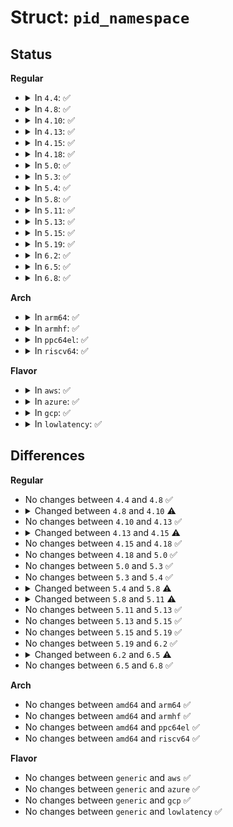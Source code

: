 # Struct: <code>pid_namespace</code>

## Status
<b>Regular</b>
<ul>
<li>
<details>
<summary>In <code>4.4</code>: ✅</summary>

```c
struct pid_namespace {
    struct kref kref;
    struct pidmap pidmap[128];
    struct callback_head rcu;
    int last_pid;
    unsigned int nr_hashed;
    struct task_struct *child_reaper;
    struct kmem_cache *pid_cachep;
    unsigned int level;
    struct pid_namespace *parent;
    struct vfsmount *proc_mnt;
    struct dentry *proc_self;
    struct dentry *proc_thread_self;
    struct fs_pin *bacct;
    struct user_namespace *user_ns;
    struct work_struct proc_work;
    kgid_t pid_gid;
    int hide_pid;
    int reboot;
    struct ns_common ns;
};
```
</details>
</li>
<li>
<details>
<summary>In <code>4.8</code>: ✅</summary>

```c
struct pid_namespace {
    struct kref kref;
    struct pidmap pidmap[128];
    struct callback_head rcu;
    int last_pid;
    unsigned int nr_hashed;
    struct task_struct *child_reaper;
    struct kmem_cache *pid_cachep;
    unsigned int level;
    struct pid_namespace *parent;
    struct vfsmount *proc_mnt;
    struct dentry *proc_self;
    struct dentry *proc_thread_self;
    struct fs_pin *bacct;
    struct user_namespace *user_ns;
    struct work_struct proc_work;
    kgid_t pid_gid;
    int hide_pid;
    int reboot;
    struct ns_common ns;
};
```
</details>
</li>
<li>
<details>
<summary>In <code>4.10</code>: ✅</summary>

```c
struct pid_namespace {
    struct kref kref;
    struct pidmap pidmap[128];
    struct callback_head rcu;
    int last_pid;
    unsigned int nr_hashed;
    struct task_struct *child_reaper;
    struct kmem_cache *pid_cachep;
    unsigned int level;
    struct pid_namespace *parent;
    struct vfsmount *proc_mnt;
    struct dentry *proc_self;
    struct dentry *proc_thread_self;
    struct fs_pin *bacct;
    struct user_namespace *user_ns;
    struct ucounts *ucounts;
    struct work_struct proc_work;
    kgid_t pid_gid;
    int hide_pid;
    int reboot;
    struct ns_common ns;
};
```
</details>
</li>
<li>
<details>
<summary>In <code>4.13</code>: ✅</summary>

```c
struct pid_namespace {
    struct kref kref;
    struct pidmap pidmap[128];
    struct callback_head rcu;
    int last_pid;
    unsigned int nr_hashed;
    struct task_struct *child_reaper;
    struct kmem_cache *pid_cachep;
    unsigned int level;
    struct pid_namespace *parent;
    struct vfsmount *proc_mnt;
    struct dentry *proc_self;
    struct dentry *proc_thread_self;
    struct fs_pin *bacct;
    struct user_namespace *user_ns;
    struct ucounts *ucounts;
    struct work_struct proc_work;
    kgid_t pid_gid;
    int hide_pid;
    int reboot;
    struct ns_common ns;
};
```
</details>
</li>
<li>
<details>
<summary>In <code>4.15</code>: ✅</summary>

```c
struct pid_namespace {
    struct kref kref;
    struct idr idr;
    struct callback_head rcu;
    unsigned int pid_allocated;
    struct task_struct *child_reaper;
    struct kmem_cache *pid_cachep;
    unsigned int level;
    struct pid_namespace *parent;
    struct vfsmount *proc_mnt;
    struct dentry *proc_self;
    struct dentry *proc_thread_self;
    struct fs_pin *bacct;
    struct user_namespace *user_ns;
    struct ucounts *ucounts;
    struct work_struct proc_work;
    kgid_t pid_gid;
    int hide_pid;
    int reboot;
    struct ns_common ns;
};
```
</details>
</li>
<li>
<details>
<summary>In <code>4.18</code>: ✅</summary>

```c
struct pid_namespace {
    struct kref kref;
    struct idr idr;
    struct callback_head rcu;
    unsigned int pid_allocated;
    struct task_struct *child_reaper;
    struct kmem_cache *pid_cachep;
    unsigned int level;
    struct pid_namespace *parent;
    struct vfsmount *proc_mnt;
    struct dentry *proc_self;
    struct dentry *proc_thread_self;
    struct fs_pin *bacct;
    struct user_namespace *user_ns;
    struct ucounts *ucounts;
    struct work_struct proc_work;
    kgid_t pid_gid;
    int hide_pid;
    int reboot;
    struct ns_common ns;
};
```
</details>
</li>
<li>
<details>
<summary>In <code>5.0</code>: ✅</summary>

```c
struct pid_namespace {
    struct kref kref;
    struct idr idr;
    struct callback_head rcu;
    unsigned int pid_allocated;
    struct task_struct *child_reaper;
    struct kmem_cache *pid_cachep;
    unsigned int level;
    struct pid_namespace *parent;
    struct vfsmount *proc_mnt;
    struct dentry *proc_self;
    struct dentry *proc_thread_self;
    struct fs_pin *bacct;
    struct user_namespace *user_ns;
    struct ucounts *ucounts;
    struct work_struct proc_work;
    kgid_t pid_gid;
    int hide_pid;
    int reboot;
    struct ns_common ns;
};
```
</details>
</li>
<li>
<details>
<summary>In <code>5.3</code>: ✅</summary>

```c
struct pid_namespace {
    struct kref kref;
    struct idr idr;
    struct callback_head rcu;
    unsigned int pid_allocated;
    struct task_struct *child_reaper;
    struct kmem_cache *pid_cachep;
    unsigned int level;
    struct pid_namespace *parent;
    struct vfsmount *proc_mnt;
    struct dentry *proc_self;
    struct dentry *proc_thread_self;
    struct fs_pin *bacct;
    struct user_namespace *user_ns;
    struct ucounts *ucounts;
    struct work_struct proc_work;
    kgid_t pid_gid;
    int hide_pid;
    int reboot;
    struct ns_common ns;
};
```
</details>
</li>
<li>
<details>
<summary>In <code>5.4</code>: ✅</summary>

```c
struct pid_namespace {
    struct kref kref;
    struct idr idr;
    struct callback_head rcu;
    unsigned int pid_allocated;
    struct task_struct *child_reaper;
    struct kmem_cache *pid_cachep;
    unsigned int level;
    struct pid_namespace *parent;
    struct vfsmount *proc_mnt;
    struct dentry *proc_self;
    struct dentry *proc_thread_self;
    struct fs_pin *bacct;
    struct user_namespace *user_ns;
    struct ucounts *ucounts;
    struct work_struct proc_work;
    kgid_t pid_gid;
    int hide_pid;
    int reboot;
    struct ns_common ns;
};
```
</details>
</li>
<li>
<details>
<summary>In <code>5.8</code>: ✅</summary>

```c
struct pid_namespace {
    struct kref kref;
    struct idr idr;
    struct callback_head rcu;
    unsigned int pid_allocated;
    struct task_struct *child_reaper;
    struct kmem_cache *pid_cachep;
    unsigned int level;
    struct pid_namespace *parent;
    struct fs_pin *bacct;
    struct user_namespace *user_ns;
    struct ucounts *ucounts;
    int reboot;
    struct ns_common ns;
};
```
</details>
</li>
<li>
<details>
<summary>In <code>5.11</code>: ✅</summary>

```c
struct pid_namespace {
    struct idr idr;
    struct callback_head rcu;
    unsigned int pid_allocated;
    struct task_struct *child_reaper;
    struct kmem_cache *pid_cachep;
    unsigned int level;
    struct pid_namespace *parent;
    struct fs_pin *bacct;
    struct user_namespace *user_ns;
    struct ucounts *ucounts;
    int reboot;
    struct ns_common ns;
};
```
</details>
</li>
<li>
<details>
<summary>In <code>5.13</code>: ✅</summary>

```c
struct pid_namespace {
    struct idr idr;
    struct callback_head rcu;
    unsigned int pid_allocated;
    struct task_struct *child_reaper;
    struct kmem_cache *pid_cachep;
    unsigned int level;
    struct pid_namespace *parent;
    struct fs_pin *bacct;
    struct user_namespace *user_ns;
    struct ucounts *ucounts;
    int reboot;
    struct ns_common ns;
};
```
</details>
</li>
<li>
<details>
<summary>In <code>5.15</code>: ✅</summary>

```c
struct pid_namespace {
    struct idr idr;
    struct callback_head rcu;
    unsigned int pid_allocated;
    struct task_struct *child_reaper;
    struct kmem_cache *pid_cachep;
    unsigned int level;
    struct pid_namespace *parent;
    struct fs_pin *bacct;
    struct user_namespace *user_ns;
    struct ucounts *ucounts;
    int reboot;
    struct ns_common ns;
};
```
</details>
</li>
<li>
<details>
<summary>In <code>5.19</code>: ✅</summary>

```c
struct pid_namespace {
    struct idr idr;
    struct callback_head rcu;
    unsigned int pid_allocated;
    struct task_struct *child_reaper;
    struct kmem_cache *pid_cachep;
    unsigned int level;
    struct pid_namespace *parent;
    struct fs_pin *bacct;
    struct user_namespace *user_ns;
    struct ucounts *ucounts;
    int reboot;
    struct ns_common ns;
};
```
</details>
</li>
<li>
<details>
<summary>In <code>6.2</code>: ✅</summary>

```c
struct pid_namespace {
    struct idr idr;
    struct callback_head rcu;
    unsigned int pid_allocated;
    struct task_struct *child_reaper;
    struct kmem_cache *pid_cachep;
    unsigned int level;
    struct pid_namespace *parent;
    struct fs_pin *bacct;
    struct user_namespace *user_ns;
    struct ucounts *ucounts;
    int reboot;
    struct ns_common ns;
};
```
</details>
</li>
<li>
<details>
<summary>In <code>6.5</code>: ✅</summary>

```c
struct pid_namespace {
    struct idr idr;
    struct callback_head rcu;
    unsigned int pid_allocated;
    struct task_struct *child_reaper;
    struct kmem_cache *pid_cachep;
    unsigned int level;
    struct pid_namespace *parent;
    struct fs_pin *bacct;
    struct user_namespace *user_ns;
    struct ucounts *ucounts;
    int reboot;
    struct ns_common ns;
    int memfd_noexec_scope;
};
```
</details>
</li>
<li>
<details>
<summary>In <code>6.8</code>: ✅</summary>

```c
struct pid_namespace {
    struct idr idr;
    struct callback_head rcu;
    unsigned int pid_allocated;
    struct task_struct *child_reaper;
    struct kmem_cache *pid_cachep;
    unsigned int level;
    struct pid_namespace *parent;
    struct fs_pin *bacct;
    struct user_namespace *user_ns;
    struct ucounts *ucounts;
    int reboot;
    struct ns_common ns;
    int memfd_noexec_scope;
};
```
</details>
</li>
</ul>
<b>Arch</b>
<ul>
<li>
<details>
<summary>In <code>arm64</code>: ✅</summary>

```c
struct pid_namespace {
    struct kref kref;
    struct idr idr;
    struct callback_head rcu;
    unsigned int pid_allocated;
    struct task_struct *child_reaper;
    struct kmem_cache *pid_cachep;
    unsigned int level;
    struct pid_namespace *parent;
    struct vfsmount *proc_mnt;
    struct dentry *proc_self;
    struct dentry *proc_thread_self;
    struct fs_pin *bacct;
    struct user_namespace *user_ns;
    struct ucounts *ucounts;
    struct work_struct proc_work;
    kgid_t pid_gid;
    int hide_pid;
    int reboot;
    struct ns_common ns;
};
```
</details>
</li>
<li>
<details>
<summary>In <code>armhf</code>: ✅</summary>

```c
struct pid_namespace {
    struct kref kref;
    struct idr idr;
    struct callback_head rcu;
    unsigned int pid_allocated;
    struct task_struct *child_reaper;
    struct kmem_cache *pid_cachep;
    unsigned int level;
    struct pid_namespace *parent;
    struct vfsmount *proc_mnt;
    struct dentry *proc_self;
    struct dentry *proc_thread_self;
    struct fs_pin *bacct;
    struct user_namespace *user_ns;
    struct ucounts *ucounts;
    struct work_struct proc_work;
    kgid_t pid_gid;
    int hide_pid;
    int reboot;
    struct ns_common ns;
};
```
</details>
</li>
<li>
<details>
<summary>In <code>ppc64el</code>: ✅</summary>

```c
struct pid_namespace {
    struct kref kref;
    struct idr idr;
    struct callback_head rcu;
    unsigned int pid_allocated;
    struct task_struct *child_reaper;
    struct kmem_cache *pid_cachep;
    unsigned int level;
    struct pid_namespace *parent;
    struct vfsmount *proc_mnt;
    struct dentry *proc_self;
    struct dentry *proc_thread_self;
    struct fs_pin *bacct;
    struct user_namespace *user_ns;
    struct ucounts *ucounts;
    struct work_struct proc_work;
    kgid_t pid_gid;
    int hide_pid;
    int reboot;
    struct ns_common ns;
};
```
</details>
</li>
<li>
<details>
<summary>In <code>riscv64</code>: ✅</summary>

```c
struct pid_namespace {
    struct kref kref;
    struct idr idr;
    struct callback_head rcu;
    unsigned int pid_allocated;
    struct task_struct *child_reaper;
    struct kmem_cache *pid_cachep;
    unsigned int level;
    struct pid_namespace *parent;
    struct vfsmount *proc_mnt;
    struct dentry *proc_self;
    struct dentry *proc_thread_self;
    struct fs_pin *bacct;
    struct user_namespace *user_ns;
    struct ucounts *ucounts;
    struct work_struct proc_work;
    kgid_t pid_gid;
    int hide_pid;
    int reboot;
    struct ns_common ns;
};
```
</details>
</li>
</ul>
<b>Flavor</b>
<ul>
<li>
<details>
<summary>In <code>aws</code>: ✅</summary>

```c
struct pid_namespace {
    struct kref kref;
    struct idr idr;
    struct callback_head rcu;
    unsigned int pid_allocated;
    struct task_struct *child_reaper;
    struct kmem_cache *pid_cachep;
    unsigned int level;
    struct pid_namespace *parent;
    struct vfsmount *proc_mnt;
    struct dentry *proc_self;
    struct dentry *proc_thread_self;
    struct fs_pin *bacct;
    struct user_namespace *user_ns;
    struct ucounts *ucounts;
    struct work_struct proc_work;
    kgid_t pid_gid;
    int hide_pid;
    int reboot;
    struct ns_common ns;
};
```
</details>
</li>
<li>
<details>
<summary>In <code>azure</code>: ✅</summary>

```c
struct pid_namespace {
    struct kref kref;
    struct idr idr;
    struct callback_head rcu;
    unsigned int pid_allocated;
    struct task_struct *child_reaper;
    struct kmem_cache *pid_cachep;
    unsigned int level;
    struct pid_namespace *parent;
    struct vfsmount *proc_mnt;
    struct dentry *proc_self;
    struct dentry *proc_thread_self;
    struct fs_pin *bacct;
    struct user_namespace *user_ns;
    struct ucounts *ucounts;
    struct work_struct proc_work;
    kgid_t pid_gid;
    int hide_pid;
    int reboot;
    struct ns_common ns;
};
```
</details>
</li>
<li>
<details>
<summary>In <code>gcp</code>: ✅</summary>

```c
struct pid_namespace {
    struct kref kref;
    struct idr idr;
    struct callback_head rcu;
    unsigned int pid_allocated;
    struct task_struct *child_reaper;
    struct kmem_cache *pid_cachep;
    unsigned int level;
    struct pid_namespace *parent;
    struct vfsmount *proc_mnt;
    struct dentry *proc_self;
    struct dentry *proc_thread_self;
    struct fs_pin *bacct;
    struct user_namespace *user_ns;
    struct ucounts *ucounts;
    struct work_struct proc_work;
    kgid_t pid_gid;
    int hide_pid;
    int reboot;
    struct ns_common ns;
};
```
</details>
</li>
<li>
<details>
<summary>In <code>lowlatency</code>: ✅</summary>

```c
struct pid_namespace {
    struct kref kref;
    struct idr idr;
    struct callback_head rcu;
    unsigned int pid_allocated;
    struct task_struct *child_reaper;
    struct kmem_cache *pid_cachep;
    unsigned int level;
    struct pid_namespace *parent;
    struct vfsmount *proc_mnt;
    struct dentry *proc_self;
    struct dentry *proc_thread_self;
    struct fs_pin *bacct;
    struct user_namespace *user_ns;
    struct ucounts *ucounts;
    struct work_struct proc_work;
    kgid_t pid_gid;
    int hide_pid;
    int reboot;
    struct ns_common ns;
};
```
</details>
</li>
</ul>

## Differences
<b>Regular</b>
<ul>
<li>
No changes between <code>4.4</code> and <code>4.8</code> ✅
</li>
<li>
<details>
<summary>Changed between <code>4.8</code> and <code>4.10</code> ⚠️</summary>
<ul>
<li>
<b>Field added. </b>
<code>struct ucounts *ucounts</code>
</li>
</ul>
</details>
</li>
<li>
No changes between <code>4.10</code> and <code>4.13</code> ✅
</li>
<li>
<details>
<summary>Changed between <code>4.13</code> and <code>4.15</code> ⚠️</summary>
<ul>
<li>
<b>Field added. </b>
<code>struct idr idr</code>
</li>
<li>
<b>Field added. </b>
<code>unsigned int pid_allocated</code>
</li>
<li>
<b>Field removed. </b>
<code>struct pidmap pidmap[128]</code>
</li>
<li>
<b>Field removed. </b>
<code>int last_pid</code>
</li>
<li>
<b>Field removed. </b>
<code>unsigned int nr_hashed</code>
</li>
</ul>
</details>
</li>
<li>
No changes between <code>4.15</code> and <code>4.18</code> ✅
</li>
<li>
No changes between <code>4.18</code> and <code>5.0</code> ✅
</li>
<li>
No changes between <code>5.0</code> and <code>5.3</code> ✅
</li>
<li>
No changes between <code>5.3</code> and <code>5.4</code> ✅
</li>
<li>
<details>
<summary>Changed between <code>5.4</code> and <code>5.8</code> ⚠️</summary>
<ul>
<li>
<b>Field removed. </b>
<code>struct vfsmount *proc_mnt</code>
</li>
<li>
<b>Field removed. </b>
<code>struct dentry *proc_self</code>
</li>
<li>
<b>Field removed. </b>
<code>struct dentry *proc_thread_self</code>
</li>
<li>
<b>Field removed. </b>
<code>struct work_struct proc_work</code>
</li>
<li>
<b>Field removed. </b>
<code>kgid_t pid_gid</code>
</li>
<li>
<b>Field removed. </b>
<code>int hide_pid</code>
</li>
</ul>
</details>
</li>
<li>
<details>
<summary>Changed between <code>5.8</code> and <code>5.11</code> ⚠️</summary>
<ul>
<li>
<b>Field removed. </b>
<code>struct kref kref</code>
</li>
</ul>
</details>
</li>
<li>
No changes between <code>5.11</code> and <code>5.13</code> ✅
</li>
<li>
No changes between <code>5.13</code> and <code>5.15</code> ✅
</li>
<li>
No changes between <code>5.15</code> and <code>5.19</code> ✅
</li>
<li>
No changes between <code>5.19</code> and <code>6.2</code> ✅
</li>
<li>
<details>
<summary>Changed between <code>6.2</code> and <code>6.5</code> ⚠️</summary>
<ul>
<li>
<b>Field added. </b>
<code>int memfd_noexec_scope</code>
</li>
</ul>
</details>
</li>
<li>
No changes between <code>6.5</code> and <code>6.8</code> ✅
</li>
</ul>
<b>Arch</b>
<ul>
<li>
No changes between <code>amd64</code> and <code>arm64</code> ✅
</li>
<li>
No changes between <code>amd64</code> and <code>armhf</code> ✅
</li>
<li>
No changes between <code>amd64</code> and <code>ppc64el</code> ✅
</li>
<li>
No changes between <code>amd64</code> and <code>riscv64</code> ✅
</li>
</ul>
<b>Flavor</b>
<ul>
<li>
No changes between <code>generic</code> and <code>aws</code> ✅
</li>
<li>
No changes between <code>generic</code> and <code>azure</code> ✅
</li>
<li>
No changes between <code>generic</code> and <code>gcp</code> ✅
</li>
<li>
No changes between <code>generic</code> and <code>lowlatency</code> ✅
</li>
</ul>
